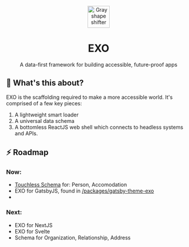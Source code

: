 <p align="center"><a href="https://github.com/nastyox/Rando.js#nastyox"><img src="http://randojs.com/images/shapeShifterGrayAlphaBackground.gif" alt="Gray shape shifter" height="60"/></a></p>
<h1 align="center">EXO</h1>
<p align="center">A data-first framework for building accessible, future-proof apps</p>

## :hear_no_evil:  What's this about?
EXO is the scaffolding required to make a more accessible world. It's comprised of a few key pieces:
1. A lightweight smart loader
2. A universal data schema
3. A bottomless ReactJS web shell which connects to headless systems and APIs. 

## :zap: Roadmap
### Now:
 - <a href="https://github.com/touchlesscode/schema">Touchless Schema</a> for: Person, Accomodation
 - EXO for GatsbyJS, found in <a href="https://github.com/touchlesscode/packages/gatsby-theme-exo">/packages/gatsby-theme-exo</a>
 - 
### Next:
 - EXO for NextJS
 - EXO for Svelte
 - Schema for Organization, Relationship, Address

